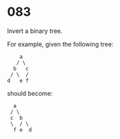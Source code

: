 [_metadata_:number]:-      "83"
[_metadata_:difficulty]:-  "Medium"
[_metadata_:asker]:-       "Google"
[_metadata_:tags]:-        "binary-tree"

# 083

Invert a binary tree.

For example, given the following tree:

```
    a
   / \
  b   c
 / \  /
d   e f
```

should become:

```
  a
 / \
 c  b
 \  / \
  f e  d
```
